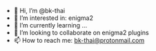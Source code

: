- 👋 Hi, I’m @bk-thai
- 👀 I’m interested in: enigma2
- 🌱 I’m currently learning ...
- 💞️ I’m looking to collaborate on enigma2 plugins
- 📫 How to reach me: bk-thai@protonmail.com

<!---
bk-thai/bk-thai is a ✨ special ✨ repository because its `README.md` (this file) appears on your GitHub profile.
You can click the Preview link to take a look at your changes.
--->
